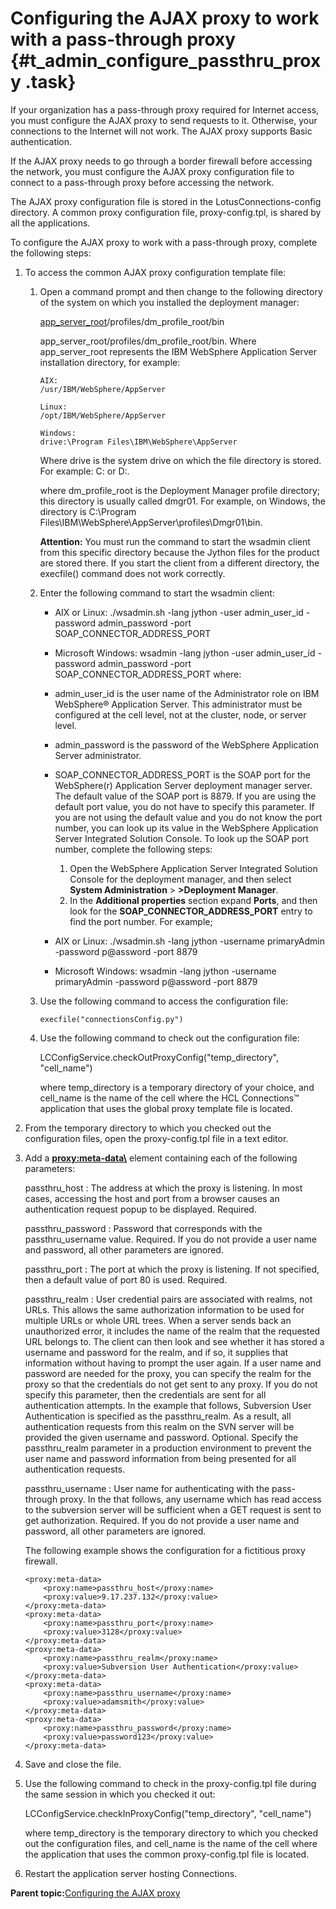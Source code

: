 # Configuring the AJAX proxy to work with a pass-through proxy {#t_admin_configure_passthru_proxy .task}

If your organization has a pass-through proxy required for Internet access, you must configure the AJAX proxy to send requests to it. Otherwise, your connections to the Internet will not work. The AJAX proxy supports Basic authentication.

If the AJAX proxy needs to go through a border firewall before accessing the network, you must configure the AJAX proxy configuration file to connect to a pass-through proxy before accessing the network.

The AJAX proxy configuration file is stored in the LotusConnections-config directory. A common proxy configuration file, proxy-config.tpl, is shared by all the applications.

To configure the AJAX proxy to work with a pass-through proxy, complete the following steps:

1.  To access the common AJAX proxy configuration template file:

    1.  Open a command prompt and then change to the following directory of the system on which you installed the deployment manager:

        [app\_server\_root](../admin/../plan/i_ovr_r_directory_conventions.md)/profiles/dm\_profile\_root/bin

        app\_server\_root/profiles/dm\_profile\_root/bin. Where app\_server\_root represents the IBM WebSphere Application Server installation directory, for example:

        ```
        AIX:
        /usr/IBM/WebSphere/AppServer
        
        ```

        ```
        Linux:
        /opt/IBM/WebSphere/AppServer
        
        ```

        ```
        Windows:
        drive:\Program Files\IBM\WebSphere\AppServer
        
        ```

        Where drive is the system drive on which the file directory is stored. For example: C: or D:.

        where dm\_profile\_root is the Deployment Manager profile directory; this directory is usually called dmgr01. For example, on Windows, the directory is C:\\Program Files\\IBM\\WebSphere\\AppServer\\profiles\\Dmgr01\\bin.

        **Attention:** You must run the command to start the wsadmin client from this specific directory because the Jython files for the product are stored there. If you start the client from a different directory, the execfile\(\) command does not work correctly.

    2.  Enter the following command to start the wsadmin client:

        -   AIX or Linux: ./wsadmin.sh -lang jython -user admin\_user\_id -password admin\_password -port SOAP\_CONNECTOR\_ADDRESS\_PORT
        -   Microsoft Windows: wsadmin -lang jython -user admin\_user\_id -password admin\_password -port SOAP\_CONNECTOR\_ADDRESS\_PORT
        where:

        -   admin\_user\_id is the user name of the Administrator role on IBM WebSphere® Application Server. This administrator must be configured at the cell level, not at the cluster, node, or server level.
        -   admin\_password is the password of the WebSphere Application Server administrator.
        -   SOAP\_CONNECTOR\_ADDRESS\_PORT is the SOAP port for the WebSphere\(r\) Application Server deployment manager server. The default value of the SOAP port is 8879. If you are using the default port value, you do not have to specify this parameter. If you are not using the default value and you do not know the port number, you can look up its value in the WebSphere Application Server Integrated Solution Console. To look up the SOAP port number, complete the following steps:
            1.  Open the WebSphere Application Server Integrated Solution Console for the deployment manager, and then select **System Administration** \> **\>Deployment Manager**.
            2.  In the **Additional properties** section expand **Ports**, and then look for the **SOAP\_CONNECTOR\_ADDRESS\_PORT** entry to find the port number.
        For example;

        -   AIX or Linux: ./wsadmin.sh -lang jython -username primaryAdmin -password p@assword -port 8879
        -   Microsoft Windows: wsadmin -lang jython -username primaryAdmin -password p@assword -port 8879
    3.  Use the following command to access the configuration file:

        ```
        execfile("connectionsConfig.py")
        ```

    4.  Use the following command to check out the configuration file:

        LCConfigService.checkOutProxyConfig\("temp\_directory", "cell\_name"\)

        where temp\_directory is a temporary directory of your choice, and cell\_name is the name of the cell where the HCL Connections™ application that uses the global proxy template file is located.

2.  From the temporary directory to which you checked out the configuration files, open the proxy-config.tpl file in a text editor.

3.  Add a **<proxy:meta-data\>** element containing each of the following parameters:

    passthru\_host
    :   The address at which the proxy is listening. In most cases, accessing the host and port from a browser causes an authentication request popup to be displayed. Required.

    passthru\_password
    :   Password that corresponds with the passthru\_username value. Required. If you do not provide a user name and password, all other parameters are ignored.

    passthru\_port
    :   The port at which the proxy is listening. If not specified, then a default value of port 80 is used. Required.

    passthru\_realm
    :   User credential pairs are associated with realms, not URLs. This allows the same authorization information to be used for multiple URLs or whole URL trees. When a server sends back an unauthorized error, it includes the name of the realm that the requested URL belongs to. The client can then look and see whether it has stored a username and password for the realm, and if so, it supplies that information without having to prompt the user again. If a user name and password are needed for the proxy, you can specify the realm for the proxy so that the credentials do not get sent to any proxy. If you do not specify this parameter, then the credentials are sent for all authentication attempts. In the example that follows, Subversion User Authentication is specified as the passthru\_realm. As a result, all authentication requests from this realm on the SVN server will be provided the given username and password. Optional. Specify the passthru\_realm parameter in a production environment to prevent the user name and password information from being presented for all authentication requests.

    passthru\_username
    :   User name for authenticating with the pass-through proxy. In the that follows, any username which has read access to the subversion server will be sufficient when a GET request is sent to get authorization. Required. If you do not provide a user name and password, all other parameters are ignored.

    The following example shows the configuration for a fictitious proxy firewall.

    ```
    <proxy:meta-data>      
    	<proxy:name>passthru_host</proxy:name>
    	<proxy:value>9.17.237.132</proxy:value>
    </proxy:meta-data>
    <proxy:meta-data>
    	<proxy:name>passthru_port</proxy:name>
    	<proxy:value>3128</proxy:value>
    </proxy:meta-data>
    <proxy:meta-data>
    	<proxy:name>passthru_realm</proxy:name>
    	<proxy:value>Subversion User Authentication</proxy:value>
    </proxy:meta-data>   
    <proxy:meta-data>
    	<proxy:name>passthru_username</proxy:name>
    	<proxy:value>adamsmith</proxy:value>
    </proxy:meta-data>   
    <proxy:meta-data>
    	<proxy:name>passthru_password</proxy:name>
    	<proxy:value>password123</proxy:value>
    </proxy:meta-data>
    ```

4.  Save and close the file.

5.  Use the following command to check in the proxy-config.tpl file during the same session in which you checked it out:

    LCConfigService.checkInProxyConfig\("temp\_directory", "cell\_name"\)

    where temp\_directory is the temporary directory to which you checked out the configuration files, and cell\_name is the name of the cell where the application that uses the common proxy-config.tpl file is located.

6.  Restart the application server hosting Connections.


**Parent topic:**[Configuring the AJAX proxy](../secure/t_admin_config_ajax_proxy.md)

